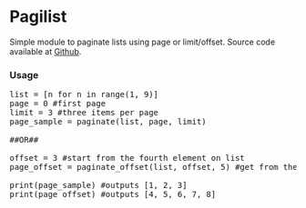 # Pagilist

Simple module to paginate lists using page or limit/offset. Source code available at
[Github](https://github.com/jersobh/pagilist).

### Usage
<pre>
list = [n for n in range(1, 9)]
page = 0 #first page
limit = 3 #three items per page
page_sample = paginate(list, page, limit)

##OR##

offset = 3 #start from the fourth element on list
page_offset = paginate_offset(list, offset, 5) #get from the fourth element with a limit of 5 elements

print(page_sample) #outputs [1, 2, 3]
print(page_offset) #outputs [4, 5, 6, 7, 8]
</pre>
